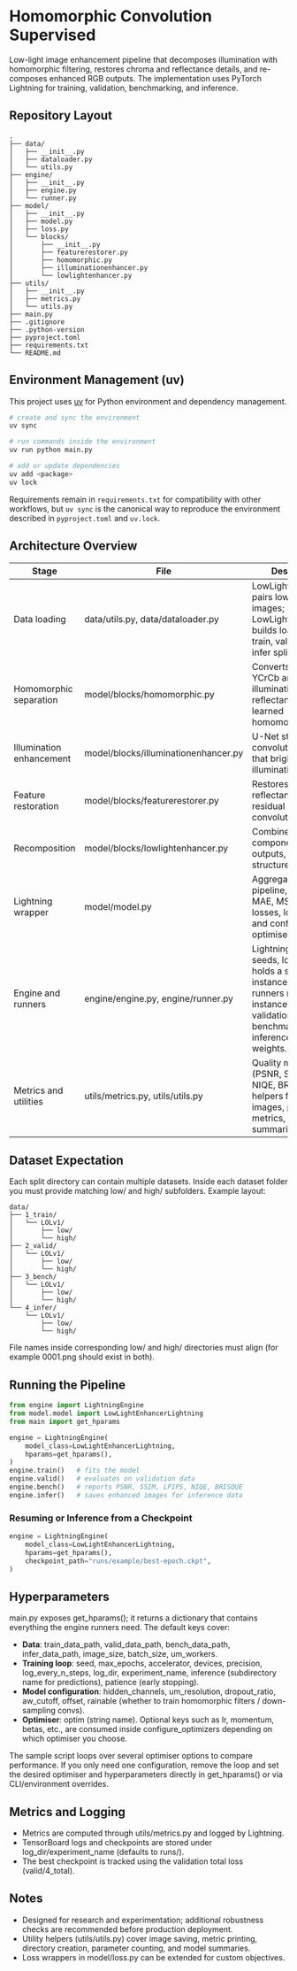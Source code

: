 ﻿# Homomorphic Convolution Supervised

Low-light image enhancement pipeline that decomposes illumination with homomorphic filtering, restores chroma and reflectance details, and re-composes enhanced RGB outputs. The implementation uses PyTorch Lightning for training, validation, benchmarking, and inference.

## Repository Layout

```
.
├── data/
│   ├── __init__.py
│   ├── dataloader.py
│   └── utils.py
├── engine/
│   ├── __init__.py
│   ├── engine.py
│   └── runner.py
├── model/
│   ├── __init__.py
│   ├── model.py
│   ├── loss.py
│   └── blocks/
│       ├── __init__.py
│       ├── featurerestorer.py
│       ├── homomorphic.py
│       ├── illuminationenhancer.py
│       └── lowlightenhancer.py
├── utils/
│   ├── __init__.py
│   ├── metrics.py
│   └── utils.py
├── main.py
├── .gitignore
├── .python-version
├── pyproject.toml
├── requirements.txt
└── README.md
```

## Environment Management (uv)

This project uses [uv](https://github.com/astral-sh/uv) for Python environment and dependency management.

```bash
# create and sync the environment
uv sync

# run commands inside the environment
uv run python main.py

# add or update dependencies
uv add <package>
uv lock
```

Requirements remain in
`requirements.txt` for compatibility with other workflows, but `uv sync` is the canonical way to reproduce the environment described in `pyproject.toml` and `uv.lock`.

## Architecture Overview

| Stage | File | Description |
| --- | --- | --- |
| Data loading | data/utils.py, data/dataloader.py | LowLightDataset pairs low and high images; LowLightDataModule builds loaders for train, valid, bench, infer splits. |
| Homomorphic separation | model/blocks/homomorphic.py | Converts RGB and YCrCb and splits illumination and reflectance via a learned homomorphic filter. |
| Illumination enhancement | model/blocks/illuminationenhancer.py | U-Net style convolutional stack that brightens the illumination map. |
| Feature restoration | model/blocks/featurerestorer.py | Restores chroma and reflectance through residual double-convolution blocks. |
| Recomposition | model/blocks/lowlightenhancer.py | Combines restored components, clamps outputs, and returns structured tensors. |
| Lightning wrapper | model/model.py | Aggregates the pipeline, computes MAE, MSE, SSIM losses, logs metrics, and configures optimisers. |
| Engine and runners | engine/engine.py, engine/runner.py | LightningEngine seeds, logs, and holds a single model instance; stage runners reuse that instance so validation, benchmarking, and inference use trained weights. |
| Metrics and utilities | utils/metrics.py, utils/utils.py | Quality metrics (PSNR, SSIM, LPIPS, NIQE, BRISQUE) and helpers for saving images, printing metrics, and summarising models. |

## Dataset Expectation

Each split directory can contain multiple datasets. Inside each dataset folder you must provide matching low/ and high/ subfolders. Example layout:

```
data/
├── 1_train/
│   └── LOLv1/
│       ├── low/
│       └── high/
├── 2_valid/
│   └── LOLv1/
│       ├── low/
│       └── high/
├── 3_bench/
│   └── LOLv1/
│       ├── low/
│       └── high/
└── 4_infer/
    └── LOLv1/
        ├── low/
        └── high/
```

File names inside corresponding low/ and high/ directories must align (for example 0001.png should exist in both).

## Running the Pipeline

```python
from engine import LightningEngine
from model.model import LowLightEnhancerLightning
from main import get_hparams

engine = LightningEngine(
    model_class=LowLightEnhancerLightning,
    hparams=get_hparams(),
)
engine.train()   # fits the model
engine.valid()   # evaluates on validation data
engine.bench()   # reports PSNR, SSIM, LPIPS, NIQE, BRISQUE
engine.infer()   # saves enhanced images for inference data
```

### Resuming or Inference from a Checkpoint

```python
engine = LightningEngine(
    model_class=LowLightEnhancerLightning,
    hparams=get_hparams(),
    checkpoint_path="runs/example/best-epoch.ckpt",
)
```

## Hyperparameters

main.py exposes get_hparams(); it returns a dictionary that contains everything the engine runners need. The default keys cover:

- **Data**: 	train_data_path, valid_data_path, bench_data_path, infer_data_path, image_size, batch_size,
um_workers.
- **Training loop**: seed, max_epochs, accelerator, devices, precision, log_every_n_steps, log_dir, experiment_name, inference (subdirectory name for predictions), patience (early stopping).
- **Model configuration**: hidden_channels,
um_resolution, dropout_ratio,
aw_cutoff, offset, 	rainable (whether to train homomorphic filters / down-sampling convs).
- **Optimiser**: optim (string name). Optional keys such as lr, momentum, betas, etc., are consumed inside configure_optimizers depending on which optimiser you choose.

The sample script loops over several optimiser options to compare performance. If you only need one configuration, remove the loop and set the desired optimiser and hyperparameters directly in get_hparams() or via CLI/environment overrides.

## Metrics and Logging

- Metrics are computed through utils/metrics.py and logged by Lightning.
- TensorBoard logs and checkpoints are stored under log_dir/experiment_name (defaults to runs/<experiment>).
- The best checkpoint is tracked using the validation total loss (valid/4_total).

## Notes

- Designed for research and experimentation; additional robustness checks are recommended before production deployment.
- Utility helpers (utils/utils.py) cover image saving, metric printing, directory creation, parameter counting, and model summaries.
- Loss wrappers in model/loss.py can be extended for custom objectives.